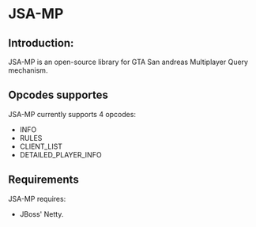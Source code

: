 JSA-MP
=================================
 
Introduction:
---------------------------------
JSA-MP is an open-source library for GTA San andreas Multiplayer Query mechanism.

Opcodes supportes
---------------------------------
JSA-MP currently supports 4 opcodes:
 * INFO 
 * RULES
 * CLIENT_LIST 
 * DETAILED_PLAYER_INFO 

Requirements
---------------------------------
JSA-MP requires:
 * JBoss' Netty.
